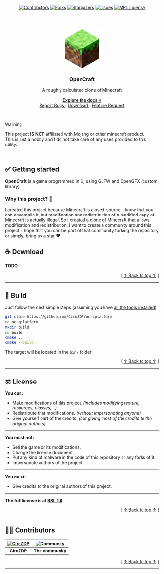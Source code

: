 <div align="center">

[![Contributors][contributors-shield]][contributors-url]
[![Forks][forks-shield]][forks-url]
[![Stargazers][stars-shield]][stars-url]
[![Issues][issues-shield]][issues-url]
[![MPL License][license-shield]][license-url]

</div>

<br /><br />
<div align="center">
  <a href="https://github.com/CiroZDP/oc-cplatform">
    <img src="assets/images/icon.png" alt="" height="128" width="128" />
  </a>

  <h3 align="center">OpenCraft</h3>

  <p align="center">
    A roughly calculated clone of Minecraft
    <br /><br />
    <a href="https://github.com/CiroZDP/oc-cplatform/wiki">
      <b>Explore the docs »</b>
    </a>
    <br />
    <a href="https://github.com/CiroZDP/oc-cplatform/issues/new?template=bug.yml">
      Report Bugs
    </a>
    ·
    <a href="#-download">
      Download
    </a>
    ·
    <a href="https://github.com/CiroZDP/oc-cplatform/issues/new?template=feature.yml">
      Feature Request
    </a>
  </p>
</div>

<br />

> [!WARNING]
> This project **IS NOT** affiliated with Mojang or other minecraft product. <br />
> This is just a hobby and I do not take care of any uses provided to this utility.

<br />

## ✅ Getting started
**OpenCraft** is a game programmed in C, using GLFW and OpenGFX (custom library).

### Why this project? 🤔
I created this project because Minecraft is closed-source. I know that you can decompile it, but modification
and redistribution of a modified copy of Minecraft is actually illegal. So I created a clone of Minecraft that
allows modification and redistribution. I want to create a community around this project,
I hope that you can be part of that community forking the repository or simply, bring us a star :heart:

<!---
<details open>
  <summary>
    <h3>Screenshots</h3>
  </summary><br />
  <p align="center">
    <img width="49%" src="assets/images/screenshot1.png" alt="PNG"/>&nbsp;
    <img width="49%" src="assets/images/screenshot2.png" alt="PNG"/>
  </p>
  <div align="center">
    <img width="80%" src="assets/images/screenshot3.png" alt="PNG"/>
  </div>
</details>


<div align="right">[ <a href="#-getting-started">↑ Back to top ↑</a> ]</div>

-->

## ☕ Download
**TODO**

<div align="right">[ <a href="#-getting-started">↑ Back to top ↑</a> ]</div>

---

## 🚧 Build

Just follow the next simple steps (assuming you have [all the tools installed]())

```bash
git clone https://github.com/CiroZDP/oc-cplatform
cd oc-cplatform
mkdir build
cd build
cmake ..
cmake --build .
```

The target will be located in the `bin/` folder

<div align="right">[ <a href="#-getting-started">↑ Back to top ↑</a> ]</div>

---

## ⚖️ License

**You can:**
- Make modifications of this project. *(includes modifying texture, resources, classes,...)*
- Redistribute that modifications. *(without impersonating anyone)*
- Give yourself part of the credits. *(but giving most of the credits to the original authors)*

---

**You must not:**
- Sell the game or its modifications.
- Change the license document.
- Put any kind of malware in the code of this repository or any forks of it.
- Impersonate authors of the project.

---

**You must:**
- Give credits to the original authors of this project.

---

**The full license is at [BSL 1.0][license-url].**

<div align="right">[ <a href="#-getting-started">↑ Back to top ↑</a> ]</div>

<br />

## 👷‍♂️ Contributors
| [![CiroZDP](https://avatars.githubusercontent.com/u/161502824?v=4)](https://github.com/CiroZDP) | ![Community](https://cdni.iconscout.com/illustration/free/thumb/free-community-2103591-1768087.png)	|
|:-----------------------------------------------------------------------------------------------:|:---------------------------------------------------------------------------------------------------:|
|                                           **CiroZDP**                                           |                                          **The community**                                          |

<div align="right">[ <a href="#-getting-started">↑ Back to top ↑</a> ]</div>

---

[contributors-shield]: https://img.shields.io/github/contributors/CiroZDP/oc-cplatform.svg?style=for-the-badge
[contributors-url]: https://github.com/CiroZDP/oc-cplatform/graphs/contributors
[forks-shield]: https://img.shields.io/github/forks/CiroZDP/oc-cplatform.svg?style=for-the-badge
[forks-url]: https://github.com/CiroZDP/oc-cplatform/network/members
[stars-shield]: https://img.shields.io/github/stars/CiroZDP/oc-cplatform.svg?style=for-the-badge
[stars-url]: https://github.com/CiroZDP/oc-cplatform/stargazers
[issues-shield]: https://img.shields.io/github/issues/CiroZDP/oc-cplatform.svg?style=for-the-badge
[issues-url]: https://github.com/CiroZDP/oc-cplatform/issues
[license-shield]: https://img.shields.io/github/license/CiroZDP/oc-cplatform.svg?style=for-the-badge
[license-url]: https://github.com/CiroZDP/oc-cplatform/blob/master/LICENSE.txt
